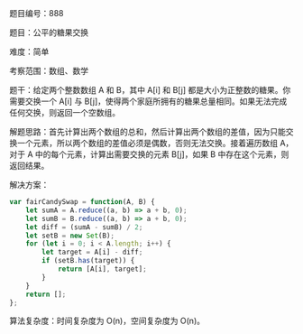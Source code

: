 题目编号：888

题目：公平的糖果交换

难度：简单

考察范围：数组、数学

题干：给定两个整数数组 A 和 B，其中 A[i] 和 B[j] 都是大小为正整数的糖果。你需要交换一个 A[i] 与 B[j]，使得两个家庭所拥有的糖果总量相同。如果无法完成任何交换，则返回一个空数组。

解题思路：首先计算出两个数组的总和，然后计算出两个数组的差值，因为只能交换一个元素，所以两个数组的差值必须是偶数，否则无法交换。接着遍历数组 A，对于 A 中的每个元素，计算出需要交换的元素 B[j]，如果 B 中存在这个元素，则返回结果。

解决方案：

```javascript
var fairCandySwap = function(A, B) {
    let sumA = A.reduce((a, b) => a + b, 0);
    let sumB = B.reduce((a, b) => a + b, 0);
    let diff = (sumA - sumB) / 2;
    let setB = new Set(B);
    for (let i = 0; i < A.length; i++) {
        let target = A[i] - diff;
        if (setB.has(target)) {
            return [A[i], target];
        }
    }
    return [];
};
```

算法复杂度：时间复杂度为 O(n)，空间复杂度为 O(n)。
